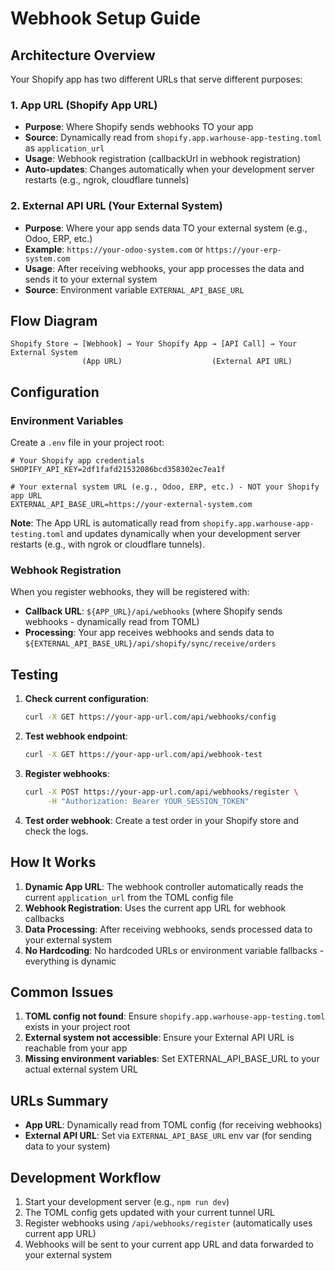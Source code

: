 # Webhook Setup Guide

## Architecture Overview

Your Shopify app has two different URLs that serve different purposes:

### 1. **App URL** (Shopify App URL)

- **Purpose**: Where Shopify sends webhooks TO your app
- **Source**: Dynamically read from `shopify.app.warhouse-app-testing.toml` as `application_url`
- **Usage**: Webhook registration (callbackUrl in webhook registration)
- **Auto-updates**: Changes automatically when your development server restarts (e.g., ngrok, cloudflare tunnels)

### 2. **External API URL** (Your External System)

- **Purpose**: Where your app sends data TO your external system (e.g., Odoo, ERP, etc.)
- **Example**: `https://your-odoo-system.com` or `https://your-erp-system.com`
- **Usage**: After receiving webhooks, your app processes the data and sends it to your external system
- **Source**: Environment variable `EXTERNAL_API_BASE_URL`

## Flow Diagram

```
Shopify Store → [Webhook] → Your Shopify App → [API Call] → Your External System
                (App URL)                    (External API URL)
```

## Configuration

### Environment Variables

Create a `.env` file in your project root:

```env
# Your Shopify app credentials
SHOPIFY_API_KEY=2df1fafd21532086bcd358302ec7ea1f

# Your external system URL (e.g., Odoo, ERP, etc.) - NOT your Shopify app URL
EXTERNAL_API_BASE_URL=https://your-external-system.com
```

**Note**: The App URL is automatically read from `shopify.app.warhouse-app-testing.toml` and updates dynamically when your development server restarts (e.g., with ngrok or cloudflare tunnels).

### Webhook Registration

When you register webhooks, they will be registered with:

- **Callback URL**: `${APP_URL}/api/webhooks` (where Shopify sends webhooks - dynamically read from TOML)
- **Processing**: Your app receives webhooks and sends data to `${EXTERNAL_API_BASE_URL}/api/shopify/sync/receive/orders`

## Testing

1. **Check current configuration**:

   ```bash
   curl -X GET https://your-app-url.com/api/webhooks/config
   ```

2. **Test webhook endpoint**:

   ```bash
   curl -X GET https://your-app-url.com/api/webhook-test
   ```

3. **Register webhooks**:

   ```bash
   curl -X POST https://your-app-url.com/api/webhooks/register \
        -H "Authorization: Bearer YOUR_SESSION_TOKEN"
   ```

4. **Test order webhook**:
   Create a test order in your Shopify store and check the logs.

## How It Works

1. **Dynamic App URL**: The webhook controller automatically reads the current `application_url` from the TOML config file
2. **Webhook Registration**: Uses the current app URL for webhook callbacks
3. **Data Processing**: After receiving webhooks, sends processed data to your external system
4. **No Hardcoding**: No hardcoded URLs or environment variable fallbacks - everything is dynamic

## Common Issues

1. **TOML config not found**: Ensure `shopify.app.warhouse-app-testing.toml` exists in your project root
2. **External system not accessible**: Ensure your External API URL is reachable from your app
3. **Missing environment variables**: Set EXTERNAL_API_BASE_URL to your actual external system URL

## URLs Summary

- **App URL**: Dynamically read from TOML config (for receiving webhooks)
- **External API URL**: Set via `EXTERNAL_API_BASE_URL` env var (for sending data to your system)

## Development Workflow

1. Start your development server (e.g., `npm run dev`)
2. The TOML config gets updated with your current tunnel URL
3. Register webhooks using `/api/webhooks/register` (automatically uses current app URL)
4. Webhooks will be sent to your current app URL and data forwarded to your external system
